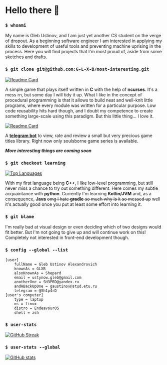 # Hello there 👋

### `$ whoami`

My name is Gleb Ustinov, and I am just yet another CS student on the verge of dropout. As a beginning software engineer I am interested in applying my skills to development of useful tools and preventing machine uprising in the process. Here you will find projects that I'm most proud of, aside from some sketches and drafts.

### `$ git clone git@github.com:G-L-X-B/most-interesting.git`

[![Readme Card](https://github-readme-stats.vercel.app/api/pin/?username=G-L-X-B&repo=game-of-life&theme=tokyonight)](https://github.com/G-L-X-B/game-of-life)

A simple game that plays itself written in **C** with the help of **ncurses**. It's a mess rn, but some day I will tidy it up. What I like in the concept of procedural programming is that it allows to build neat and well-knit little programs, where every module was written for a particular purpose. Low code reusability hits hard though, and I doubt my competence to create something large-scale using this paradigm. But this little thing... I love it.

[![Readme Card](https://github-readme-stats.vercel.app/api/pin/?username=G-L-X-B&repo=gamerate-bot&theme=tokyonight)](https://github.com/G-L-X-B/gamerate-bot)

A **[telegram bot](https://t.me/g4mer4te_bot)** to view, rate and review a small but very precious game titles library. Right now only soulsborne game series is available.

***More interesting things are coming soon***

### `$ git checkout learning`

[![Top Languages](https://github-readme-stats.vercel.app/api/top-langs/?username=G-L-X-B&layout=compact&theme=tokyonight)](https://github.com/anuraghazra/github-readme-stats)

With my first language being **C++**, I like low-level programming, but still never miss a chance to try out something different. Here comes my subtle acquaintance with **python**. Currently I'm learning **Kotlin/JVM** and, as a consequence, **Java** ~~omg i hate **gradle** so much why is it so messed up~~ well it's actually good once you put at least some effort into learning it.

### `$ git blame`

I'm really bad at visual design or even deciding which of two designs would fit better. But I'm not going to give up and will continue work on this! Completely not interested in front-end development though.

### `$ config --global --list`
```
[user]
	fullName = Gleb Ustinov Alexandrovich
	knownAs = GLXB
	alsoKnownAs = Shepard
	email = ustynow.gleb@gmail.com
	anotherOne = SH3PRD@yandex.ru
	andABackUpOne = gaustinov@stud.etu.ru
	telegram = @Sh1p4rD
[user's computer]
	type = laptop
	os = linux
	distro = EndeavourOS
	shell = zsh
```

### `$ user-stats`

[![GitHub Streak](https://streak-stats.demolab.com?user=G-L-X-B&theme=tokyonight&mode=weekly)](https://git.io/streak-stats)

### `$ user-stats --global`

[![GitHub stats](https://github-readme-stats.vercel.app/api?username=G-L-X-B&show_icons=true&theme=tokyonight)](https://github.com/anuraghazra/github-readme-stats)
